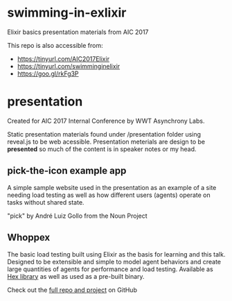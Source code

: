 # swimming-in-exlixir
Elixir basics presentation materials from AIC 2017

This repo is also accessible from:
* https://tinyurl.com/AIC2017Elixir
* https://tinyurl.com/swimminginelixir
* https://goo.gl/rkFg3P

# presentation
Created for AIC 2017 Internal Conference by WWT Asynchrony Labs.

Static presentation materials found under /presentation folder using
reveal.js to be web acessible.  Presentation meterials are design to be
__presented__ so much of the content is in speaker notes or my head.

## pick-the-icon example app
A simple sample website used in the presentation as an example of a site
needing load testing as well as how different users (agents) operate on
tasks without shared state.

"pick" by André Luiz Gollo from the Noun Project

## Whoppex
The basic load testing built using Elixir as the basis for learning and
this talk.  Designed to be extensible and simple to model agent
behaviors and create large quantities of agents for performance and load
testing.  Available as [Hex library](https://hex.pm/packages/whoppex) as well as used as a pre-built
binary.

Check out the [full repo and project](https://github.com/benjaminplee/whoppex) on GitHub

